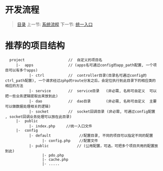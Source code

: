 #  开发流程

   > [目录](<index.md>)
   > 上一节: [系统流程](<1.5.md>)
   > 下一节: [统一入口](<1.7.md>)

   推荐的项目结构
   ========
   

      project                    //  自定义的项目名
         |-  apps                // (apps名可通过config的app_path配置, 一个项目可以有多个apps)
               |- ctrl           //  controller目录(目录名可通过config的ctrl_path配置), 一个请求经过zphp的route分发之后，会定位执行到此目录下的相应类的相应的方法
               |- service        //  service目录   (非必需, 名称可自定义  可以把一些业务逻辑提取出来放到此)
               |- dao            //  dao目录       (非必需, 名称可自定义  主要可以做数据处理相关的逻辑)
               |- socket         //  socket回调目录 (非必需, 可通过config配置 , socket回调业务处理可以放在此目录)
         |-  public
               |- index.php     //统一入口文件
         |-  config
               |- default             //配置目录, 不同的项目可以指定不同的配置
                     |- config.php    //配置文件
               |- public             // (公用配置，可选，可把多个项目共用的配置放到此) 
                     |- pdo.php
                     |- cache.php
                     |- .....